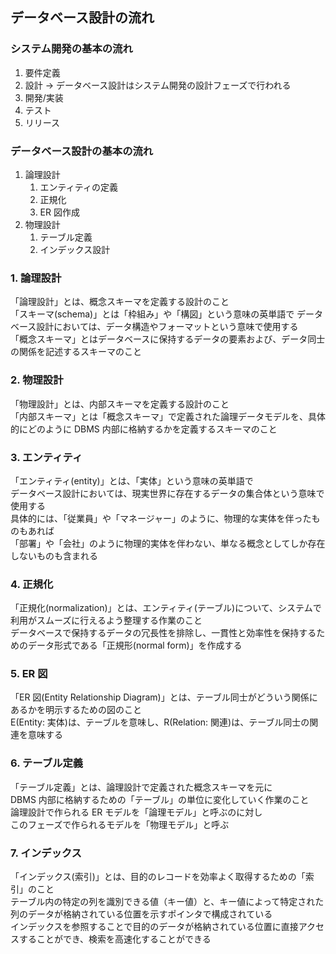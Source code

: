 ## データベース設計の流れ

### システム開発の基本の流れ
  1. 要件定義
  2. 設計 -> データベース設計はシステム開発の設計フェーズで行われる
  3. 開発/実装
  4. テスト
  5. リリース

### データベース設計の基本の流れ  
  1. 論理設計
      1. エンティティの定義
      2. 正規化
      3. ER 図作成
  2. 物理設計
      1. テーブル定義
      2. インデックス設計

### 1. 論理設計
「論理設計」とは、概念スキーマを定義する設計のこと  
「スキーマ(schema)」とは「枠組み」や「構図」という意味の英単語で
データベース設計においては、データ構造やフォーマットという意味で使用する    
「概念スキーマ」とはデータベースに保持するデータの要素および、データ同士の関係を記述するスキーマのこと   

### 2. 物理設計
「物理設計」とは、内部スキーマを定義する設計のこと  
「内部スキーマ」とは「概念スキーマ」で定義された論理データモデルを、具体的にどのように DBMS 内部に格納するかを定義するスキーマのこと  

### 3. エンティティ
「エンティティ(entity)」とは、「実体」という意味の英単語で  
データベース設計においては、現実世界に存在するデータの集合体という意味で使用する  
具体的には、「従業員」や「マネージャー」のように、物理的な実体を伴ったものもあれば  
「部署」や「会社」のように物理的実体を伴わない、単なる概念としてしか存在しないものも含まれる  

### 4. 正規化
「正規化(normalization)」とは、エンティティ(テーブル)について、システムで利用がスムーズに行えるよう整理する作業のこと  
データベースで保持するデータの冗長性を排除し、一貫性と効率性を保持するためのデータ形式である「正規形(normal form)」を作成する  

### 5. ER 図
「ER 図(Entity Relationship Diagram)」とは、テーブル同士がどういう関係にあるかを明示するための図のこと  
E(Entity: 実体)は、テーブルを意味し、R(Relation: 関連)は、テーブル同士の関連を意味する  

### 6. テーブル定義
「テーブル定義」とは、論理設計で定義された概念スキーマを元に  
DBMS 内部に格納するための「テーブル」の単位に変化していく作業のこと  
論理設計で作られる ER モデルを「論理モデル」と呼ぶのに対し  
このフェーズで作られるモデルを「物理モデル」と呼ぶ

### 7. インデックス
「インデックス(索引)」とは、目的のレコードを効率よく取得するための「索引」のこと  
テーブル内の特定の列を識別できる値（キー値）と、キー値によって特定された列のデータが格納されている位置を示すポインタで構成されている  
インデックスを参照することで目的のデータが格納されている位置に直接アクセスすることができ、検索を高速化することができる  

